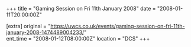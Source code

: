 +++
title = "Gaming Session on Fri 11th January 2008"
date = "2008-01-11T20:00:00Z"

[extra]
original = "https://uwcs.co.uk/events/gaming-session-on-fri-11th-january-2008-1474489004233/"    
ent_time = "2008-01-12T08:00:00Z"
location = "DCS"
+++




